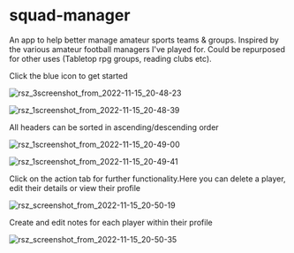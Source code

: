 # squad-manager
An app to help better manage amateur sports teams &amp; groups. Inspired by the various amateur football managers I've played for. Could be repurposed for other uses (Tabletop rpg groups, reading clubs etc).


Click the blue icon to get started

![rsz_3screenshot_from_2022-11-15_20-48-23](https://user-images.githubusercontent.com/91842674/202039248-0aed5c80-094d-45c6-8de4-ad2b15c54793.png)

![rsz_1screenshot_from_2022-11-15_20-48-39](https://user-images.githubusercontent.com/91842674/202039121-8bf22dea-a45f-412f-94bc-d8e5833f25a9.png)


All headers can be sorted in ascending/descending order

![rsz_1screenshot_from_2022-11-15_20-49-00](https://user-images.githubusercontent.com/91842674/202039473-d347445b-c5fe-4f08-b8f8-37f8d37cec2d.png)

![rsz_1screenshot_from_2022-11-15_20-49-41](https://user-images.githubusercontent.com/91842674/202039563-ead74f8d-4277-40b8-a1a9-7b2136df962a.png)


Click on the action tab for further functionality.Here you can delete a player, edit their details or view their profile 

![rsz_screenshot_from_2022-11-15_20-50-19](https://user-images.githubusercontent.com/91842674/202039740-b25cb7e3-b199-469c-b686-ac71823e1842.png)


Create and edit notes for each player within their profile

![rsz_screenshot_from_2022-11-15_20-50-35](https://user-images.githubusercontent.com/91842674/202039799-c34cbc62-1ca5-4b3d-80b9-ce0159136d22.png)
